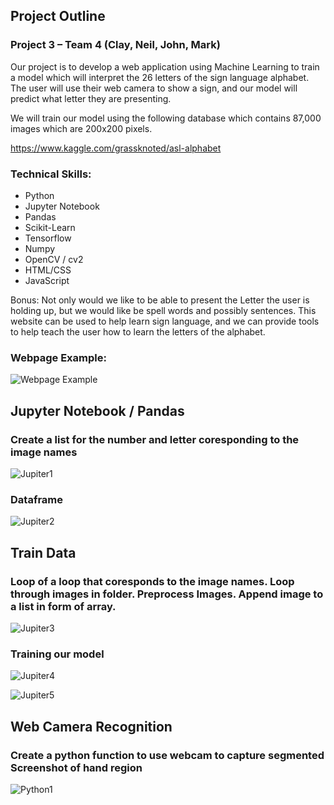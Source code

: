 ## Project Outline

### Project 3 – Team 4 (Clay, Neil, John, Mark)

Our project is to develop a web application using Machine Learning to train a model which will interpret the 26 letters of the sign language alphabet.  The user will use their web camera to show a sign, and our model will predict what letter they are presenting.

We will train our model using the following database which contains 87,000 images which are 200x200 pixels.

https://www.kaggle.com/grassknoted/asl-alphabet

### Technical Skills:

*	Python
* Jupyter Notebook
* Pandas
*	Scikit-Learn
*	Tensorflow
*	Numpy
*	OpenCV / cv2
*	HTML/CSS
*	JavaScript

Bonus: Not only would we like to be able to present the Letter the user is holding up, but we would like be spell words and possibly sentences. This website can be used to help learn sign language, and we can provide tools to help teach the user how to learn the letters of the alphabet. 

### Webpage Example:

![Webpage Example](Readme_Images/Website_Example.png)

## Jupyter Notebook / Pandas

### Create a list for the number and letter coresponding to the image names
![Jupiter1](Readme_Images/Jupiter_Notebook_Code_1.png)

### Dataframe 
![Jupiter2](Readme_Images/Jupiter_Notebook_Code_2.png)

## Train Data

### Loop of a loop that coresponds to the image names. Loop through images in folder. Preprocess Images. Append image to a list in form of array.
![Jupiter3](Readme_Images/Jupiter_Notebook_Code_3.png)

### Training our model
![Jupiter4](Readme_Images/Jupiter_Notebook_Code_4.png)

![Jupiter5](Readme_Images/Jupiter_Notebook_Code_5.png)

## Web Camera Recognition

### Create a python function to use webcam to capture segmented Screenshot of hand region
![Python1](Readme_Images/Webcam_Recognition_Code_2.png)
